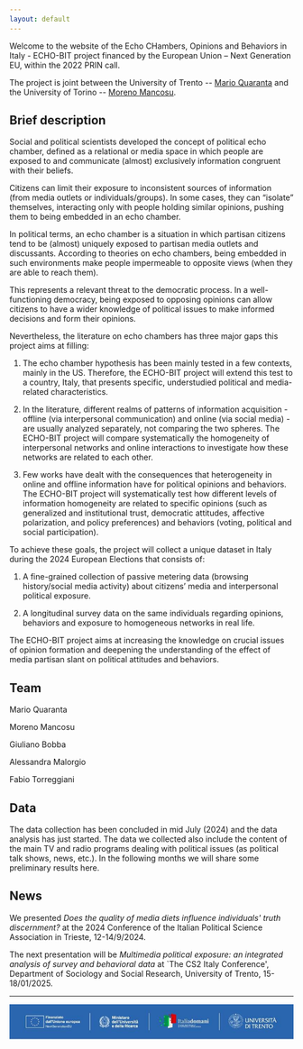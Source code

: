 ```yaml
---
layout: default
---
```


Welcome to the website of the Echo CHambers, Opinions and Behaviors in Italy - ECHO-BIT project financed by the European Union – Next Generation EU, within the 2022 PRIN call.

The project is joint between the University of Trento -- [Mario Quaranta](https://webapps.unitn.it/du/it/Persona/PER0017607/Curriculum) and the University of Torino -- [Moreno Mancosu](https://www.didattica-cps.unito.it/do/docenti.pl/Alias?moreno.mancosu#tab-profilo).

## Brief description

Social and political scientists developed the concept of political echo chamber, defined as a relational or media space in which people are exposed to and communicate (almost) exclusively information congruent with their beliefs.

Citizens can limit their exposure to inconsistent sources of information (from media outlets or individuals/groups). In some cases, they can “isolate” themselves, interacting only with people holding similar opinions, pushing them to being embedded in an echo chamber.

In political terms, an echo chamber is a situation in which partisan citizens tend to be (almost) uniquely exposed to partisan media outlets and discussants. According to theories on echo chambers, being embedded in such environments make people impermeable to opposite views (when they are able to reach them).

This represents a relevant threat to the democratic process. In a well-functioning democracy, being exposed to opposing opinions can allow citizens to have a wider knowledge of political issues to make informed decisions and form their opinions.

Nevertheless, the literature on echo chambers has three major gaps this project aims at filling:

1) The echo chamber hypothesis has been mainly tested in a few contexts, mainly in the US. Therefore, the ECHO-BIT project will extend this test to a country, Italy, that presents specific, understudied political and media-related characteristics.

2) In the literature, different realms of patterns of information acquisition - offline (via interpersonal communication) and online (via social media) - are usually analyzed separately, not comparing the two spheres. The ECHO-BIT project will compare systematically the homogeneity of interpersonal networks and online interactions to investigate how these networks are related to each other.

3) Few works have dealt with the consequences that heterogeneity in online and offline information have for political opinions and behaviors. The ECHO-BIT project will systematically test how different levels of information homogeneity are related to specific opinions (such as generalized and institutional trust, democratic attitudes, affective polarization, and policy preferences) and behaviors (voting, political and social participation).

To achieve these goals, the project will collect a unique dataset in Italy during the 2024 European Elections that consists of:

1) A fine-grained collection of passive metering data (browsing history/social media activity) about citizens’ media and interpersonal political exposure.

2) A longitudinal survey data on the same individuals regarding opinions, behaviors and exposure to homogeneous networks in real life.

The ECHO-BIT project aims at increasing the knowledge on crucial issues of opinion formation and deepening the understanding of the effect of media partisan slant on political attitudes and behaviors.

## Team

Mario Quaranta

<!---
Mario Quaranta is an Associate Professor at the Department of Sociology and Social Research at the University of Trento. After earning his PhD in Political Science from the Italian Institute of Human Sciences in Florence in 2013, he conducted research at institutions such as LUISS in Rome, the Scuola Normale Superiore, and the European University Institute, where he was a Max Weber Fellow. His research focuses on political behavior and public opinion. He has mostly published on political participation, voting, citizens' attitudes towards democracy, political trust, political communication both on a comparative perspective and on Italy.
-->



Moreno Mancosu

Giuliano Bobba

Alessandra Malorgio

Fabio Torreggiani

## Data

The data collection has been concluded in mid July (2024) and the data analysis has just started. The data we collected also include the content of the main TV and radio programs dealing with political issues (as political talk shows, news, etc.). In the following months we will share some preliminary results here.

## News

We presented *Does the quality of media diets influence individuals' truth discernment?* at the 2024 Conference of the Italian Political Science Association in Trieste, 12-14/9/2024.

The next presentation will be *Multimedia political exposure: an integrated analysis of survey and behavioral data* at `The CS2 Italy Conference', Department of Sociology and Social Research, University of Trento, 15-18/01/2025. 


---------------------------------------
![Octocat](assets/img/finaziamento.jpg)